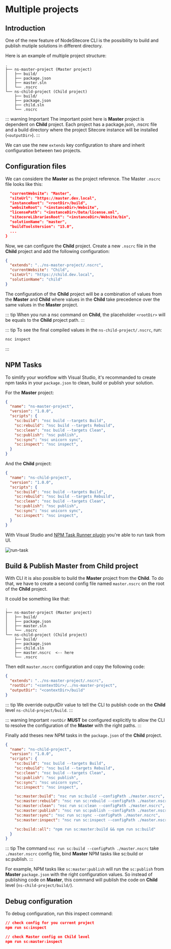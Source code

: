 # Multiple projects <Badge text="3.0.0+" />

## Introduction

One of the new feature of NodeSitecore CLI is the possibility to build and publish mutiple solutions in different directory.

Here is an example of multiple project structure:

```
.
├── ns-master-project (Master project)
│   ├── build/
│   ├── package.json
│   ├── master.sln
│   └── .nscrc
└── ns-child-project (Child project)
    ├── build/
    ├── package.json
    ├── child.sln
    └── .nscrc
```

::: warning Important
The important point here is **Master** project is dependent on **Child** project. Each project has a package.json, .nscrc file and
a build directory where the project Sitecore instance will be installed (`<outputDir>`).
:::

We can use the new `extends` key configuration to share and inherit configuration between two projects.

## Configuration files

We can considere the **Master** as the project reference. The Master `.nscrc` file looks like this:

```json
  "currentWebsite": "Master",
  "siteUrl": "https://master.dev.local",
  "instanceRoot": "<rootDir>/build",
  "websiteRoot": "<instanceDir>/Website",
  "licensePath": "<instanceDir>/Data/license.xml",
  "sitecoreLibrariesRoot": "<instanceDir>/Website/bin",
  "solutionName": "master",
  "buildToolsVersion": "15.0",
  ...
}
```

Now, we can configure the **Child** project. Create a new `.nscrc` file in the **Child** project and add the following configuration:

```json
{
  "extends": "../ns-master-project/.nscrc",
  "currentWebsite": "Child",
  "siteUrl": "https://child.dev.local",
  "solutionName": "child"
}
```

The configuration of the **Child** project will be a combination of values from the **Master**
and **Child** where values in the **Child** take precedence over the same values in the **Master** project.

::: tip
When you run a nsc command on **Child**, the placeholder `<rootDir>` will be equals to the **Child** project path.
:::

::: tip
To see the final compiled values in the `ns-child-project/.nscrc`, run:

```bash
nsc inspect
```
:::

## NPM Tasks

To simlify your workflow with Visual Studio, it's recommanded to create npm tasks in your `package.json` to clean, build or publish your solution.

For the **Master** project:
```json
{
  "name": "ns-master-project",
  "version": "1.0.0",
  "scripts": {
    "sc:build": "nsc build --targets Build",
    "sc:rebuild": "nsc build --targets Rebuild",
    "sc:clean": "nsc build --targets Clean",
    "sc:publish": "nsc publish",
    "sc:sync": "nsc unicorn sync",
    "sc:inspect": "nsc inspect",
  }
}
```

And the **Child** project:

```json
{
  "name": "ns-child-project",
  "version": "1.0.0",
  "scripts": {
    "sc:build": "nsc build --targets Build",
    "sc:rebuild": "nsc build --targets Rebuild",
    "sc:clean": "nsc build --targets Clean",
    "sc:publish": "nsc publish",
    "sc:sync": "nsc unicorn sync",
    "sc:inspect": "nsc inspect",
  }
}
```


With Visual Studio and [NPM Task Runner plugin](https://marketplace.visualstudio.com/items?itemName=MadsKristensen.NPMTaskRunner)
you're able to run task from UI.

![run-task](https://github.com/madskristensen/NpmTaskRunner/raw/master/art/verbose-output.png)

## Build & Publish Master from Child project

With CLI it is also possible to build the **Master** project from the **Child**.
To do that, we have to create a second config file named `master.nscrc` on the root of the **Child** project.

It could be something like that:

```
.
├── ns-master-project (Master project)
│   ├── build/
│   ├── package.json
│   ├── master.sln
│   └── .nscrc
└── ns-child-project (Child project)
    ├── build/
    ├── package.json
    ├── child.sln
    ├── master.nscrc  <-- here
    └── .nscrc
```

Then edit `master.nscrc` configuration and copy the following code:

```json
{
  "extends": "../ns-master-project/.nscrc",
  "rootDir": "<contextDir>/../ns-master-project",
  "outputDir": "<contextDir>/build"
}
```

::: tip
We override outputDir value to tell the CLI to publish code on the **Child** level `ns-child-project/build`.
:::

::: warning Important
`rootDir` **MUST** be configured explicitly to allow the CLI to resolve the configuration of the **Master** with the right paths.
:::

Finally add theses new NPM tasks in the `package.json` of the **Child** project.

```json
{
  "name": "ns-child-project",
  "version": "1.0.0",
  "scripts": {
    "sc:build": "nsc build --targets Build",
    "sc:rebuild": "nsc build --targets Rebuild",
    "sc:clean": "nsc build --targets Clean",
    "sc:publish": "nsc publish",
    "sc:sync": "nsc unicorn sync",
    "sc:inspect": "nsc inspect",

    "sc:master:build": "nsc run sc:build --configPath ./master.nscrc",
    "sc:master:rebuild": "nsc run sc:rebuild --configPath ./master.nscrc",
    "sc:master:clean": "nsc run sc:clean --configPath ./master.nscrc",
    "sc:master:publish": "nsc run sc:publish --configPath ./master.nscrc",
    "sc:master:sync": "nsc run sc:sync --configPath ./master.nscrc",
    "sc:master:inspect": "nsc run sc:inspect --configPath ./master.nscrc",

    "sc:build::all": "npm run sc:master:build && npm run sc:build"
  }
}
```
::: tip
The command `nsc run sc:build --configPath ./master.nscrc` take `./master.nscrc` config file, bind **Master** NPM tasks like sc:build or sc:publish.
:::

For example, NPM tasks like `sc:master:publish`  will run the `sc:publish` from **Master** `package.json` with the right configuration values.
So instead of publishing code on **Master**, this command will publish the code on **Child** level (`ns-child-project/build/`).

## Debug configuration

To debug configuration, run this inspect command:

```json
// check config for you current project
npm run sc:inspect

// check Master config on Child level
npm run sc:master:inspect
```
